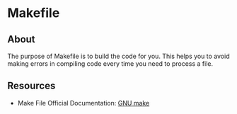 # Makefile

## About

The purpose of Makefile is to build the code for you. This helps you to avoid making errors in compiling code every time you need to process a file.

## Resources

- Make File Official Documentation: [GNU make](https://www.gnu.org/software/make/manual/make.html)